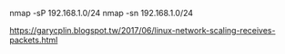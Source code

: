 
nmap -sP 192.168.1.0/24
nmap -sn 192.168.1.0/24

https://garycplin.blogspot.tw/2017/06/linux-network-scaling-receives-packets.html
